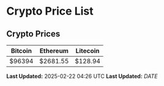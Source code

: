 # Crypto Price List

## Crypto Prices
| Bitcoin | Ethereum | Litecoin |
| ------- | -------- | -------- |
| $96394 | $2681.55 | $128.94 |
**Last Updated:** 2025-02-22 04:26 UTC
**Last Updated:** $DATE$
